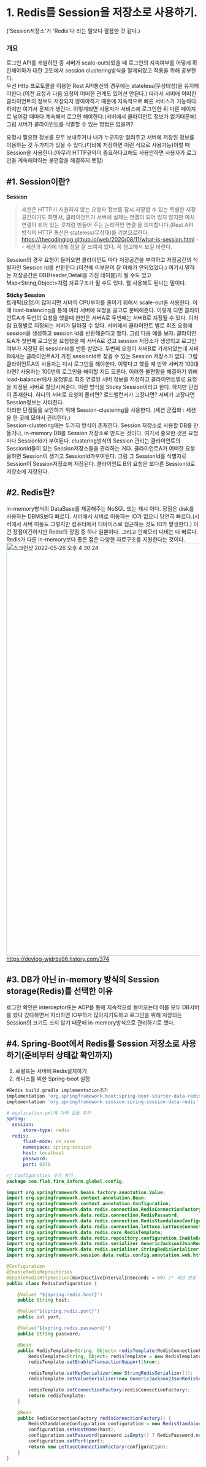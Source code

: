 # 1. Redis를 Session을 저장소로 사용하기.  
('Session저장소'가 'Redis'다 라는 말보다 깔끔한 것 같다.)
### 개요
로그인 API를 개발하던 중 서버가 scale-out되었을 때 로그인의 지속여부를 어떻게 확인해야하가 대한 고민에서 session clustering방식을 알게되었고 적용을 위해 공부한다.  
우선 Http 프로토콜을 이용한 Rest API통신의 경우에는 stateless(무상태성)을 유지해야한다.(이전 요청과 다음 요청이 어떠한 관계도 있어선 안된다.) 따라서 서버에 어떠한 클라이언트의 정보도 저장되지 않아야하기 때문에 지속적으로 빠른 서비스가 가능하다.
하지만 여기서 문제가 생긴다. 이렇게되면 사용자가 서비스에 로그인한 뒤 다른 페이지로 넘어갈 때마다 계속해서 로그인 해야한다.(서버에서 클라이언트 정보가 없기때문에) 그럼 서버가 클라이언트를 식별할 수 있는 방법은 없을까?  
  
요청시 필요한 정보를 모두 보내주거나 내가 누군지만 알려주고 서버에 저장된 정보를 이용하는 것 두가지가 있을 수 있다.(디비에 저장하면 이런 식으로 사용가능)이럴 때 Session을 사용한다.(아무리 HTTP규약이 중요하다고해도 사용안하면 사용자가 로그인을 계속해야하는 불편함을 해결하지 못함)

## #1. Session이란?  
**Session**  
>세션은 HTTP가 지원하지 않는 요청자 정보를 잠시 저장할 수 있는 특별한 저장 공간이기도 하면서, 클라이언트가 서버에 실제는 연결이 되어 있지 않지만 마치 연결이 되어 있는 것처럼 만들어 주는 논리적인 연결 을 의미합니다.(Rest API 방식의 HTTP 통신은 stateless(무상태)를 기본으로한다.  
>https://thecodinglog.github.io/web/2020/08/11/what-is-session.html -- 세션과 쿠키에 대해 정말 잘 쓰여져 있다. 꼭 참고해서 보길 바란다.     


Session의 경우 요청이 들어오면 클라이언트 마다 저장공간을 부여하고 저장공간의 식별자인 Session Id를 반환한다.(이전에 이부분이 잘 이해가 안되었었다.) 여기서 말하는 저장공간은 DB(Header,Detail을 가진 테이블)가 될 수도 있고 Map<String,Object>처럼 자료구조가 될 수도 있다. 뭘 사용해도 된다는 말이다.  
  
**Sticky Session**  
트래픽(요청)이 많아지면 서버의 CPU부하를 줄이기 위해서 scale-out을 사용한다. 이 때 load-balancing을 통해 여러 서버에 요청을 골고루 분배해준다. 이렇게 되면 클라이언트A가 두번의 요청을 했을때 한번은 서버A로 두번째는 서버B로 지정될 수 있다. 이처럼 요청별로 지정되는 서버가 달라질 수 있다. 서버에서 클라이언트 별로 최초 요청에 session을 생성하고 session Id를 반환해준다고 했다. 그럼 다음 예를 보자. 클라이언트A가 첫번째 로그인을 요청했을 때 서버A로 갔고 session 저장소가 생성되고 로그인여부가 저장된 뒤 sessionId를 반환 받았다. 두번째 요청이 서버B로 가게되었는데 서버B에서는 클라이언트A가 가진 sessionId로 찾을 수 있는 Session 저장소가 없다. 그럼 클라이언트A의 사용자는 다시 로그인을 해야한다. 이렇다고 했을 때 만약 서버가 100대라면? 사용자는 100번의 로그인을 해야할 지도 모른다. 이러한 불편함을 해결하기 위해 load-balancer에서 요청별로 최초 연결된 서버 정보를 저장하고 클라이언트별로 요청을 지정된 서버로 할당시켜준다. 이런 방식을 Sticky Session이라고 한다.  하지만 단점이 존재한다. 하나의 서버로 요청이 몰리면? 로드밸런서가 고장나면? 서버가 고장나면 Session정보는 사라진다.   
이러한 단점들을 보안하기 위해 Session-clustering을 사용한다. (세션 군집화 : 세션을 한 곳에 모아서 관리한다.)  
Session-clustering에는 두가지 방식이 존재한다. Session 자장소로 사용할 DB를 만들거나, in-memory DB를 Session 저장소로 만드는 것이다. 여기서 중요한 것은 요청마다 SessionId가 부여된다. clustering방식의 Session 관리는 클라이언트의 SessionId들이 있는 Session저장소들을 관리하는 거다. 클라이언트A가 어떠한 요청을하면 Session이 생기고 SessionId가부여된다. 그럼 그 SessionId를 식별자로 Session이 Session저장소에 저장된다. 클라이언트 B의 요청은 또다른 SessionId로 저장소에 저장된다. 

## #2. Redis란?
in-memory방식의 DataBase를 제공해주는 NoSQL 또는 캐시 이다. 장점은 disk를 사용하는 DBMS보다 빠르다. 서버에서 서버로 이동하는 IO가 없으니 당연히 빠르다.(서버에서 서버 이동도 그렇지만 컴퓨터에서 디바이스로 접근하는 것도 IO가 발생한다.) 이건 장점이긴하지만 Redis의 장점 중 하나 일뿐이다. 그리고 인메모리 디비는 다 빠르다. Redis가 다른 in-memory보다 좋은 점은 다양한 자료구조를 지원한다는 것이다. 
<img width="1074" alt="스크린샷 2022-05-26 오후 4 30 24" src="https://user-images.githubusercontent.com/78134917/170440117-cbfa4e7a-56da-4119-a33a-be94b7558ed6.png">  
https://devlog-wjdrbs96.tistory.com/374

 
## #3. DB가 아닌 in-memory 방식의 Session storage(Redis)를 선택한 이유
로그인 확인은 interceptor또는 AOP를 통해 지속적으로 들어오는데 이를 모두 DB서버를 왔다 갔다하면서 처리하면 IO부하가 많아지기도하고 로그인을 위해 저장되는 Session의 크기도 크지 않기 때문에 in-memory방식으로 관리하기로 했다. 

## #4. Spring-Boot에서 Redis를 Session 저장소로 사용하기(준비부터 상태값 확인까지)
1. 로컬또는 서버에 Redis설치하기
2. 레디스를 위한 Spring-boot 설정
```gradle
#Redis build.gradle implementation추가
implementation 'org.springframework.boot:spring-boot-starter-data-redis'
implementation 'org.springframework.session:spring-session-data-redis'
```  
```yml
# application.yml에 아래 값들 추가
spring:
  session:
      store-type: redis  
  redis:
      flush-mode: on_save
      namespace: spring:session
      host: localhost
      password:
      port: 6379
```  
```java
// Configuration 추가 하기
package com.flab.fire_inform.global.config;

import org.springframework.beans.factory.annotation.Value;
import org.springframework.context.annotation.Bean;
import org.springframework.context.annotation.Configuration;
import org.springframework.data.redis.connection.RedisConnectionFactory;
import org.springframework.data.redis.connection.RedisPassword;
import org.springframework.data.redis.connection.RedisStandaloneConfiguration;
import org.springframework.data.redis.connection.lettuce.LettuceConnectionFactory;
import org.springframework.data.redis.core.RedisTemplate;
import org.springframework.data.redis.repository.configuration.EnableRedisRepositories;
import org.springframework.data.redis.serializer.GenericJackson2JsonRedisSerializer;
import org.springframework.data.redis.serializer.StringRedisSerializer;
import org.springframework.session.data.redis.config.annotation.web.http.EnableRedisHttpSession;

@Configuration
@EnableRedisRepositories
@EnableRedisHttpSession(maxInactiveIntervalInSeconds = 60) /* 세션 만료 시간 : 60초 */
public class RedisConfiguration {

    @Value( "${spring.redis.host}")
    public String host;

    @Value("${spring.redis.port}")
    public int port;

    @Value("${spring.redis.password}")
    public String password;

    @Bean
    public RedisTemplate<String, Object> redisTemplate(RedisConnectionFactory redisConnectionFactory) {
        RedisTemplate<String, Object> redisTemplate = new RedisTemplate<>();
        redisTemplate.setEnableTransactionSupport(true);

        redisTemplate.setKeySerializer(new StringRedisSerializer());
        redisTemplate.setValueSerializer(new GenericJackson2JsonRedisSerializer());

        redisTemplate.setConnectionFactory(redisConnectionFactory);
        return redisTemplate;
    }

    @Bean
    public RedisConnectionFactory redisConnectionFactory() {
        RedisStandaloneConfiguration configuration = new RedisStandaloneConfiguration();
        configuration.setHostName(host);
        configuration.setPassword(password.isEmpty() ? RedisPassword.none() : RedisPassword.of(password));
        configuration.setPort(port);
        return new LettuceConnectionFactory(configuration);
    }
}

```

